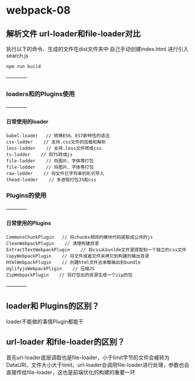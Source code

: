 # webpack-08

## 解析文件 url-loader和file-loader对比

执行以下的命令、生成的文件在dist文件夹中 自己手动创建index.html 进行引入search.js
```shell
npm run build  
```
————
### loaders和的Plugins使用
————
#### 日常使用的loader

```shell
babel-loader   // 转换ES6、ES7新特性的语法
css-lodder    // 支持.css文件的加载和解析
less-lodder    // 支持.less文件转成css
ts-lodder    // 将TS转成js
file-lodder    // 将图片、字体等打包
file-lodder    // 将图片、字体等打包
raw-lodder    // 将文件已字符串的形式导入
thead-lodder    // 多进程打包JS和css
```

### Plugins的使用
————
#### 日常使用的Plugins

```shell
CommonsChunkPlugin   // 将chunks相同的模块代码提取成公共的js
CleanWebpackPlugin    // 清理构建目录
ExtractTextWebpackPlugin    // 将css从bunlde文件里提取到一个独立的css文件
CopyWebpackPlugin    // 将文件或者文件夹拷贝到构建的输出目录
HtmlWebpackPlugin    // 创建html文件去承载输出到bundle
UglifyjsWebpackPligin    // 压缩JS
ZipWebpackPlugin    // 将打包出的资源生成一个zip的包
```

————
## loader和 Plugins的区别？

loader不能做的事情Plugin都能干

## url-loader 和file-loader的区别？

首先url-loader底层调取也是file-loader，小于limit字节的文件会被转为DataURl，文件大小大于limit，url-loader会调用file-loader进行处理，参数也会直接传给file-loader，这也是前端优化的构建的重要一环


